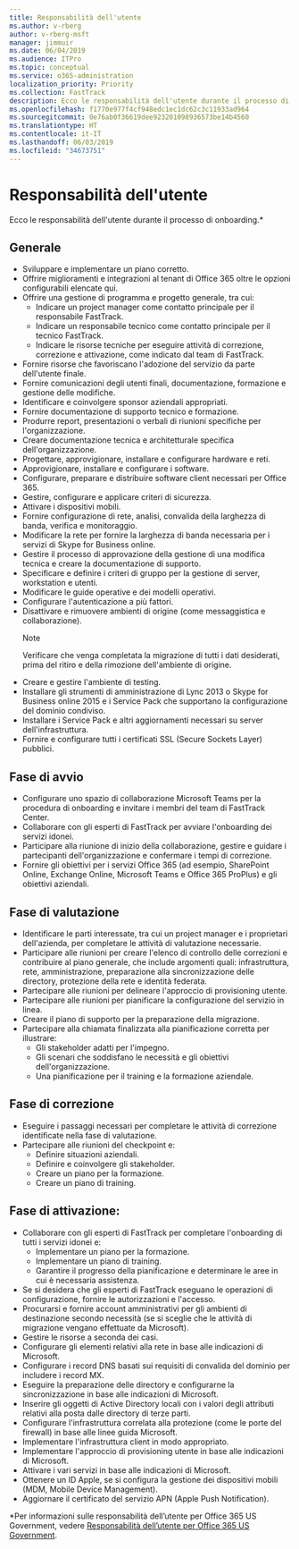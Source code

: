 ```yaml
---
title: Responsabilità dell'utente
ms.author: v-rberg
author: v-rberg-msft
manager: jimmuir
ms.date: 06/04/2019
ms.audience: ITPro
ms.topic: conceptual
ms.service: o365-administration
localization_priority: Priority
ms.collection: FastTrack
description: Ecco le responsabilità dell'utente durante il processo di onboarding.
ms.openlocfilehash: f1770e977f4cf948edc1ec1dc62c3c11933ad964
ms.sourcegitcommit: 0e76ab0f36619dee923201098936573be14b4560
ms.translationtype: HT
ms.contentlocale: it-IT
ms.lasthandoff: 06/03/2019
ms.locfileid: "34673751"
---
```

# <a name="your-responsibilities"></a>Responsabilità dell'utente

Ecco le responsabilità dell'utente durante il processo di onboarding.\*
  
## <a name="general"></a>Generale

- Sviluppare e implementare un piano corretto.
- Offrire miglioramenti e integrazioni al tenant di Office 365 oltre le opzioni configurabili elencate qui.  
- Offrire una gestione di programma e progetto generale, tra cui: 
  - Indicare un project manager come contatto principale per il responsabile FastTrack.
  - Indicare un responsabile tecnico come contatto principale per il tecnico FastTrack.
  - Indicare le risorse tecniche per eseguire attività di correzione, correzione e attivazione, come indicato dal team di FastTrack. 
- Fornire risorse che favoriscano l'adozione del servizio da parte dell'utente finale. 
- Fornire comunicazioni degli utenti finali, documentazione, formazione e gestione delle modifiche.
- Identificare e coinvolgere sponsor aziendali appropriati.  
- Fornire documentazione di supporto tecnico e formazione.  
- Produrre report, presentazioni o verbali di riunioni specifiche per l'organizzazione. 
- Creare documentazione tecnica e architetturale specifica dell'organizzazione.   
- Progettare, approvigionare, installare e configurare hardware e reti.   
- Approvigionare, installare e configurare i software.  
- Configurare, preparare e distribuire software client necessari per Office 365.  
- Gestire, configurare e applicare criteri di sicurezza.
- Attivare i dispositivi mobili.
- Fornire configurazione di rete, analisi, convalida della larghezza di banda, verifica e monitoraggio. 
- Modificare la rete per fornire la larghezza di banda necessaria per i servizi di Skype for Business online. 
- Gestire il processo di approvazione della gestione di una modifica tecnica e creare la documentazione di supporto.  
- Specificare e definire i criteri di gruppo per la gestione di server, workstation e utenti. 
- Modificare le guide operative e dei modelli operativi. 
- Configurare l'autenticazione a più fattori.  
- Disattivare e rimuovere ambienti di origine (come messaggistica e collaborazione). 
    > [!NOTE]
    > Verificare che venga completata la migrazione di tutti i dati desiderati, prima del ritiro e della rimozione dell'ambiente di origine. 
- Creare e gestire l'ambiente di testing.  
- Installare gli strumenti di amministrazione di Lync 2013 o Skype for Business online 2015 e i Service Pack che supportano la configurazione del dominio condiviso.
- Installare i Service Pack e altri aggiornamenti necessari su server dell'infrastruttura. 
- Fornire e configurare tutti i certificati SSL (Secure Sockets Layer) pubblici. 
    
## <a name="initiate-phase"></a>Fase di avvio

- Configurare uno spazio di collaborazione Microsoft Teams per la procedura di onboarding e invitare i membri del team di FastTrack Center.   
- Collaborare con gli esperti di FastTrack per avviare l'onboarding dei servizi idonei.     
- Participare alla riunione di inizio della collaborazione, gestire e guidare i partecipanti dell'organizzazione e confermare i tempi di correzione.   
- Fornire gli obiettivi per i servizi Office 365 (ad esempio, SharePoint Online, Exchange Online, Microsoft Teams e Office 365 ProPlus) e gli obiettivi aziendali.
    
## <a name="assess-phase"></a>Fase di valutazione

- Identificare le parti interessate, tra cui un project manager e i proprietari dell'azienda, per completare le attività di valutazione necessarie.    
- Participare alle riunioni per creare l'elenco di controllo delle correzioni e contribuire al piano generale, che include argomenti quali: infrastruttura, rete, amministrazione, preparazione alla sincronizzazione delle directory, protezione della rete e identità federata.   
- Partecipare alle riunioni per delineare l'approccio di provisioning utente.  
- Partecipare alle riunioni per pianificare la configurazione del servizio in linea.    
- Creare il piano di supporto per la preparazione della migrazione. 
- Partecipare alla chiamata finalizzata alla pianificazione corretta per illustrare:   
  - Gli stakeholder adatti per l'impegno.  
  - Gli scenari che soddisfano le necessità e gli obiettivi dell'organizzazione.
  - Una pianificazione per il training e la formazione aziendale.
    
## <a name="remediate-phase"></a>Fase di correzione

- Eseguire i passaggi necessari per completare le attività di correzione identificate nella fase di valutazione. 
- Partecipare alle riunioni del checkpoint e: 
  - Definire situazioni aziendali.   
  - Definire e coinvolgere gli stakeholder.
  - Creare un piano per la formazione. 
  - Creare un piano di training.
    
## <a name="enable-phase"></a>Fase di attivazione:

- Collaborare con gli esperti di FastTrack per completare l'onboarding di tutti i servizi idonei e:  
  - Implementare un piano per la formazione.  
  - Implementare un piano di training. 
  - Garantire il progresso della pianificazione e determinare le aree in cui è necessaria assistenza.
- Se si desidera che gli esperti di FastTrack eseguano le operazioni di configurazione, fornire le autorizzazioni e l'accesso.  
- Procurarsi e fornire account amministrativi per gli ambienti di destinazione secondo necessità (se si sceglie che le attività di migrazione vengano effettuate da Microsoft).   
- Gestire le risorse a seconda dei casi.   
- Configurare gli elementi relativi alla rete in base alle indicazioni di Microsoft.  
- Configurare i record DNS basati sui requisiti di convalida del dominio per includere i record MX.   
- Eseguire la preparazione delle directory e configurarne la sincronizzazione in base alle indicazioni di Microsoft.
- Inserire gli oggetti di Active Directory locali con i valori degli attributi relativi alla posta dalle directory di terze parti.   
- Configurare l'infrastruttura correlata alla protezione (come le porte del firewall) in base alle linee guida Microsoft.
- Implementare l'infrastruttura client in modo appropriato.  
- Implementare l'approccio di provisioning utente in base alle indicazioni di Microsoft.  
- Attivare i vari servizi in base alle indicazioni di Microsoft.  
- Ottenere un ID Apple, se si configura la gestione dei dispositivi mobili (MDM, Mobile Device Management).   
- Aggiornare il certificato del servizio APN (Apple Push Notification).
    
\*Per informazioni sulle responsabilità dell’utente per Office 365 US Government, vedere [Responsabilità dell’utente per Office 365 US Government](US-Gov-appendix-your-responsibilities.md).
  

